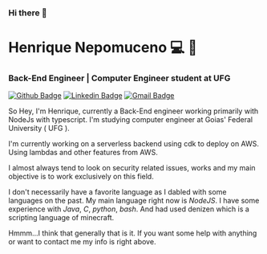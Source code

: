 ### Hi there 👋

<!--
**Nepo26/Nepo26** is a ✨ _special_ ✨ repository because its `README.md` (this file) appears on your GitHub profile.

Here are some ideas to get you started:

- 🔭 I’m currently working on ...
- 🌱 I’m currently learning ...
- 👯 I’m looking to collaborate on ...
- 🤔 I’m looking for help with ...
- 💬 Ask me about ...
- 📫 How to reach me: ...
- 😄 Pronouns: ...
- ⚡ Fun fact: ...
-->

# Henrique Nepomuceno :computer: :baby_chick:
### Back-End Engineer | Computer Engineer student at UFG

[![Github Badge](https://img.shields.io/badge/-Github-000?style=flat-square&logo=Github&logoColor=white&link=https://github.com/Nepo26)](https://github.com/Nepo26)
[![Linkedin Badge](https://img.shields.io/badge/-LinkedIn-blue?style=flat-square&logo=Linkedin&logoColor=white&link=https://www.linkedin.com/in/henrique-nepomuceno/)](https://www.linkedin.com/in/henrique-nepomuceno/)
[![Gmail Badge](https://img.shields.io/badge/-Gmail-c14438?style=flat-square&logo=Gmail&logoColor=white&link=mailto:nepo26.hn@gmail.com)](mailto:nepo26.hn@gmail.com)

So Hey, I'm Henrique, currently a Back-End engineer working primarily with NodeJs with typescript.
I'm studying computer engineer at Goias' Federal University ( UFG ).

I'm currently working on a serverless backend using cdk to deploy on AWS. Using lambdas and other features from AWS.

I almost always tend to look on security related issues, works and my main objective is to work exclusively on this field.

I don't necessarily have a favorite language as I dabled with some languages on the past. My main language right now is _NodeJS_. I have some experience with _Java_, _C_, _python_, _bash_. And had used denizen which is a scripting language of minecraft.

Hmmm...I think that generally that is it. If you want some help with anything or want to contact me my info is right above.


